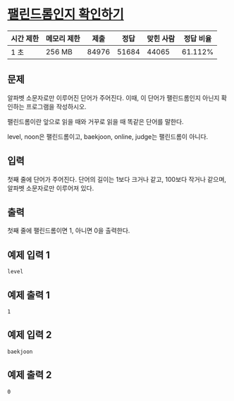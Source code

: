 # [팰린드롬인지 확인하기](https://www.acmicpc.net/problem/10988)

| 시간 제한 | 메모리 제한 | 제출 | 정답 | 맞힌 사람 | 정답 비율 |
| --- | --- | --- | --- | --- | --- |
| 1 초 | 256 MB | 84976 | 51684 | 44065 | 61.112% |

## 문제

알파벳 소문자로만 이루어진 단어가 주어진다. 이때, 이 단어가 팰린드롬인지 아닌지 확인하는 프로그램을 작성하시오.

팰린드롬이란 앞으로 읽을 때와 거꾸로 읽을 때 똑같은 단어를 말한다.

level, noon은 팰린드롬이고, baekjoon, online, judge는 팰린드롬이 아니다.

## 입력

첫째 줄에 단어가 주어진다. 단어의 길이는 1보다 크거나 같고, 100보다 작거나 같으며, 알파벳 소문자로만 이루어져 있다.

## 출력

첫째 줄에 팰린드롬이면 1, 아니면 0을 출력한다.

## 예제 입력 1

```
level

```

## 예제 출력 1

```
1

```

## 예제 입력 2

```
baekjoon

```

## 예제 출력 2

```
0
```
